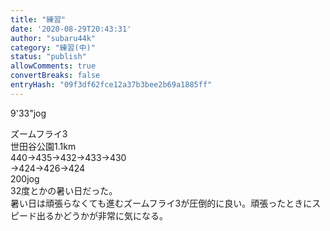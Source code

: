 ```yaml
---
title: "練習"
date: '2020-08-29T20:43:31'
author: "subaru44k"
category: "練習(中)"
status: "publish"
allowComments: true
convertBreaks: false
entryHash: "09f3df62fce12a37b3bee2b69a1885ff"
---
```

9'33"jog<div>
</div><div>ズームフライ3</div><div>世田谷公園1.1km</div><div>440→435→432→433→430</div><div>→424→426→424</div><div>
</div><div>200jog</div><div>
</div><div>32度とかの暑い日だった。</div><div>暑い日は頑張らなくても進むズームフライ3が圧倒的に良い。頑張ったときにスピード出るかどうかが非常に気になる。</div>
